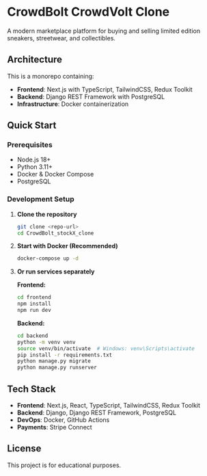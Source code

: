 # CrowdBolt CrowdVolt Clone

A modern marketplace platform for buying and selling limited edition sneakers, streetwear, and collectibles.

## Architecture

This is a monorepo containing:
- **Frontend**: Next.js with TypeScript, TailwindCSS, Redux Toolkit
- **Backend**: Django REST Framework with PostgreSQL
- **Infrastructure**: Docker containerization

## Quick Start

### Prerequisites
- Node.js 18+
- Python 3.11+
- Docker & Docker Compose
- PostgreSQL

### Development Setup

1. **Clone the repository**
   ```bash
   git clone <repo-url>
   cd CrowdBolt_stockX_clone
   ```

2. **Start with Docker (Recommended)**
   ```bash
   docker-compose up -d
   ```

3. **Or run services separately**

   **Frontend:**
   ```bash
   cd frontend
   npm install
   npm run dev
   ```

   **Backend:**
   ```bash
   cd backend
   python -m venv venv
   source venv/bin/activate  # Windows: venv\Scripts\activate
   pip install -r requirements.txt
   python manage.py migrate
   python manage.py runserver
   ```

## Tech Stack

- **Frontend**: Next.js, React, TypeScript, TailwindCSS, Redux Toolkit
- **Backend**: Django, Django REST Framework, PostgreSQL
- **DevOps**: Docker, GitHub Actions
- **Payments**: Stripe Connect

## License

This project is for educational purposes.
